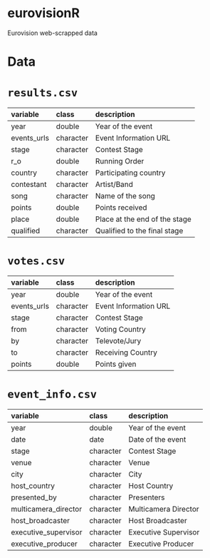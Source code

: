 # eurovisionR

Eurovision web-scrapped data

# Data

# `results.csv`

|variable             |class      |description                        |
|:--------------------|:----------|:----------------------------------|
|year                 |double     | Year of the event                 |
|events_urls          |character  | Event Information URL             |
|stage                |character  | Contest Stage                     |
|r_o                  |double     | Running Order                     |
|country              |character  | Participating country             |
|contestant           |character  | Artist/Band                       |
|song                 |character  | Name of the song                  |
|points               |double     | Points received                   |
|place                |double     | Place at the end of the stage     |
|qualified            |character  | Qualified to the final stage      |


# `votes.csv`

|variable             |class      |description                        |
|:--------------------|:----------|:----------------------------------|
|year                 |double     | Year of the event                 |
|events_urls          |character  | Event Information URL             |
|stage                |character  | Contest Stage                     |
|from                 |character  | Voting Country                    |
|by                   |character  | Televote/Jury                     |
|to                   |character  | Receiving Country                 |
|points               |double     | Points given                      |

# `event_info.csv`

|variable             |class      |description                        |
|:--------------------|:----------|:----------------------------------|
|year                 |double     | Year of the event                 |
|date                 |date       | Date of the event                 |
|stage                |character  | Contest Stage                     |
|venue                |character  | Venue                             |
|city                 |character  | City                              |
|host_country         |character  | Host Country                      |
|presented_by         |character  | Presenters                        |
|multicamera_director |character  | Multicamera Director              |
|host_broadcaster     |character  | Host Broadcaster                  |
|executive_supervisor |character  | Executive Supervisor              |
|executive_producer   |character  | Executive Producer                |

